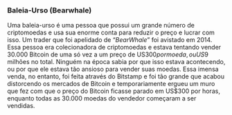 ### Baleia-Urso (Bearwhale)

Uma baleia-urso é uma pessoa que possui um grande número de criptomoedas e usa sua enorme conta para reduzir o preço e lucrar com isso. Um trader que foi apelidado de “_BearWhale_” foi avistado em 2014. Essa pessoa era colecionadora de criptomoedas e estava tentando vender 30.000 Bitcoin de uma só vez a um preço de US$300 por moeda, ou US$9 milhões no total. Ninguém na época sabia por que isso estava acontecendo, ou por que ele estava tão ansioso para vender suas moedas. Essa imensa venda, no entanto, foi feita através do Bitstamp e foi tão grande que acabou distorcendo os mercados de Bitcoin e temporariamente ergueu um muro que fez com que o preço do Bitcoin ficasse parado em US$300 por horas, enquanto todas as 30.000 moedas do vendedor começaram a ser vendidas.
